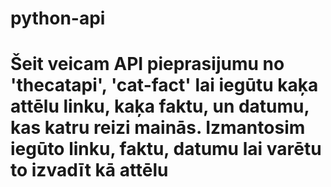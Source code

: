 # python-api
# Šeit veicam API pieprasijumu no 'thecatapi', 'cat-fact' lai iegūtu kaķa attēlu linku, kaķa faktu, un datumu, kas katru reizi mainās. Izmantosim iegūto linku, faktu, datumu lai varētu to izvadīt kā attēlu
